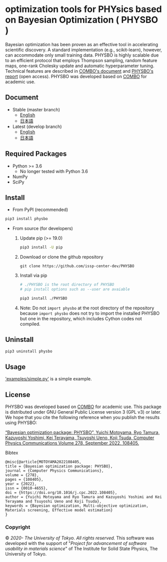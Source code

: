 # optimization tools for PHYsics based on Bayesian Optimization ( PHYSBO )

Bayesian optimization has been proven as an effective tool in accelerating scientific discovery.
A standard implementation (e.g., scikit-learn), however, can accommodate only small training data.
PHYSBO is highly scalable due to an efficient protocol that employs Thompson sampling, random feature maps, one-rank Cholesky update and automatic hyperparameter tuning. Technical features are described in [COMBO's document](https://github.com/tsudalab/combo/blob/master/docs/combo_document.pdf) and [PHYSBO's report](https://doi.org/10.1016/j.cpc.2022.108405) (open access).
PHYSBO was developed based on [COMBO](https://github.com/tsudalab/combo) for academic use.

## Document

- Stable (master branch)
    - [English](https://issp-center-dev.github.io/PHYSBO/manual/master/en/index.html)
    - [日本語](https://issp-center-dev.github.io/PHYSBO/manual/master/ja/index.html)
- Latest (develop branch)
    - [English](https://issp-center.dev.github.io/PHYSBO/manual/develop/en/index.html)
    - [日本語](https://issp-center-dev.github.io/PHYSBO/manual/develop/ja/index.html)

## Required Packages

- Python >= 3.6
    - No longer tested with Python 3.6
- NumPy
- SciPy

## Install

- From PyPI (recommended)

```bash
pip3 install physbo
```

- From source (for developers)
    1. Update pip (>= 19.0)

        ```bash
        pip3 install -U pip
        ```

    1. Download or clone the github repository

        ```
        git clone https://github.com/issp-center-dev/PHYSBO
        ```

    1. Install via pip

        ``` bash
        # ./PHYSBO is the root directory of PHYSBO
        # pip install options such as --user are avaiable

        pip3 install ./PHYSBO
        ```

    1. Note: Do not `import physbo` at the root directory of the repository because `import physbo` does not try to import the installed PHYSBO but one in the repository, which includes Cython codes not compiled.

## Uninstall

```bash
pip3 uninstall physbo
```

## Usage

['examples/simple.py'](https://github.com/issp-center-dev/PHYSBO/examples/simple.py) is a simple example.

## License

PHYSBO was developed based on [COMBO](https://github.com/tsudalab/COMBO) for academic use.
This package is distributed under GNU General Public License version 3 (GPL v3) or later.
We hope that you cite the following reference when you publish the results using PHYSBO:

[“Bayesian optimization package: PHYSBO”, Yuichi Motoyama, Ryo Tamura, Kazuyoshi Yoshimi, Kei Terayama, Tsuyoshi Ueno, Koji Tsuda, Computer Physics Communications Volume 278, September 2022, 108405.](https://doi.org/10.1016/j.cpc.2022.108405)

Bibtex

```
@misc{@article{MOTOYAMA2022108405,
title = {Bayesian optimization package: PHYSBO},
journal = {Computer Physics Communications},
volume = {278},
pages = {108405},
year = {2022},
issn = {0010-4655},
doi = {https://doi.org/10.1016/j.cpc.2022.108405},
author = {Yuichi Motoyama and Ryo Tamura and Kazuyoshi Yoshimi and Kei Terayama and Tsuyoshi Ueno and Koji Tsuda},
keywords = {Bayesian optimization, Multi-objective optimization, Materials screening, Effective model estimation}
}
```

### Copyright

© *2020- The University of Tokyo. All rights reserved.*
This software was developed with the support of \"*Project for advancement of software usability in materials science*\" of The Institute for Solid State Physics, The University of Tokyo.
